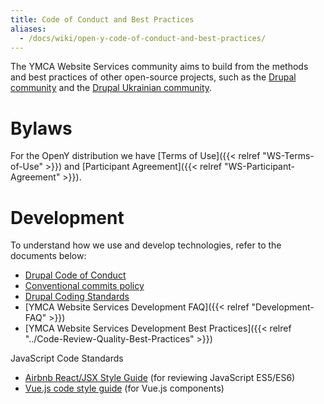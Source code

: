 ```yaml
---
title: Code of Conduct and Best Practices
aliases:
  - /docs/wiki/open-y-code-of-conduct-and-best-practices/
---
```


The YMCA Website Services community aims to build from the methods and best practices of other open-source projects, such as the [Drupal community](https://drupal.org) and the [Drupal Ukrainian community](http://drupal.ua).

# Bylaws

For the OpenY distribution we have [Terms of Use]({{< relref "WS-Terms-of-Use" >}}) and [Participant Agreement]({{< relref "WS-Participant-Agreement" >}}).

# Development

To understand how we use and develop technologies, refer to the documents below:

- [Drupal Code of Conduct](https://www.drupal.org/dcoc)
- [Conventional commits policy](https://www.conventionalcommits.org/en/v1.0.0/)
- [Drupal Coding Standards](https://www.drupal.org/docs/develop/standards)
- [YMCA Website Services Development FAQ]({{< relref "Development-FAQ" >}})
- [YMCA Website Services Development Best Practices]({{< relref "../Code-Review-Quality-Best-Practices" >}})

JavaScript Code Standards

- [Airbnb React/JSX Style Guide](https://github.com/airbnb/javascript/tree/master/react) (for reviewing JavaScript ES5/ES6)
- [Vue.js code style guide](https://vuejs.org/v2/style-guide/) (for Vue.js components)
